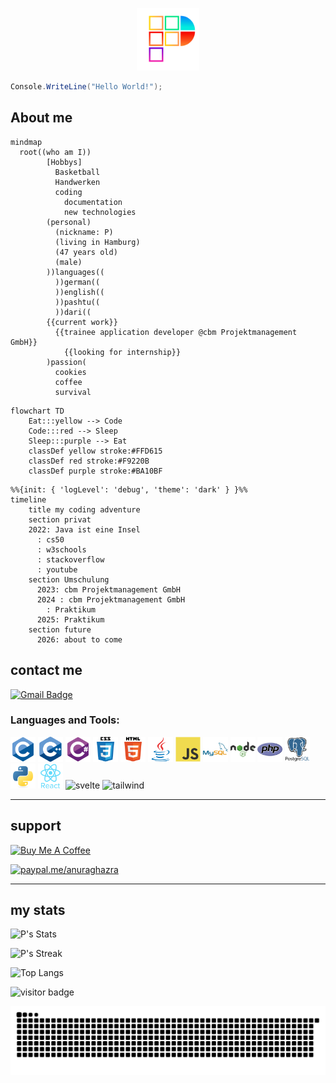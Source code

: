 <p align="center">
<img src="./github.png" alt="logo" width="100px" height="100px">
</p>

```c#
Console.WriteLine("Hello World!");
```

## About me

```mermaid
mindmap
  root((who am I))
        [Hobbys]
          Basketball
          Handwerken
          coding
            documentation
            new technologies
        (personal)
          (nickname: P)
          (living in Hamburg)
          (47 years old)
          (male)
        ))languages((
          ))german((
          ))english((
          ))pashtu((
          ))dari((
        {{current work}}
          {{trainee application developer @cbm Projektmanagement GmbH}}
            {{looking for internship}}
        )passion(
          cookies
          coffee
          survival
```

```mermaid
flowchart TD
    Eat:::yellow --> Code
    Code:::red --> Sleep
    Sleep:::purple --> Eat
    classDef yellow stroke:#FFD615
    classDef red stroke:#F9220B
    classDef purple stroke:#BA10BF
```

```mermaid
%%{init: { 'logLevel': 'debug', 'theme': 'dark' } }%%
timeline
    title my coding adventure
    section privat
    2022: Java ist eine Insel
      : cs50
      : w3schools
      : stackoverflow
      : youtube
    section Umschulung
      2023: cbm Projektmanagement GmbH
      2024 : cbm Projektmanagement GmbH
        : Praktikum
      2025: Praktikum
    section future
      2026: about to come
```


## contact me

[![Gmail Badge](https://img.shields.io/badge/-Gmail-d14836?style=flat-square&logo=Gmail&logoColor=white&link=mail@jayrajroshan1@gmail.com)](mailto:mail@prwz.maiwandi@gmail.com)





<h3 align="left">Languages and Tools:</h3>
<div> 
    <img src="https://raw.githubusercontent.com/devicons/devicon/master/icons/c/c-original.svg" alt="c" width="40" height="40"/> 
  <img src="https://raw.githubusercontent.com/devicons/devicon/master/icons/cplusplus/cplusplus-original.svg" alt="cplusplus" width="40" height="40"/> 
  <img src="https://raw.githubusercontent.com/devicons/devicon/master/icons/csharp/csharp-original.svg" alt="csharp" width="40" height="40"/> 
  <img src="https://raw.githubusercontent.com/devicons/devicon/master/icons/css3/css3-original-wordmark.svg" alt="css3" width="40" height="40"/> 
  <img src="https://raw.githubusercontent.com/devicons/devicon/master/icons/html5/html5-original-wordmark.svg" alt="html5" width="40" height="40"/> 
  <img src="https://raw.githubusercontent.com/devicons/devicon/master/icons/java/java-original.svg" alt="java" width="40" height="40"/> 
  <img src="https://raw.githubusercontent.com/devicons/devicon/master/icons/javascript/javascript-original.svg" alt="javascript" width="40" height="40"/> 
  <img src="https://raw.githubusercontent.com/devicons/devicon/master/icons/mysql/mysql-original-wordmark.svg" alt="mysql" width="40" height="40"/> 
  <img src="https://raw.githubusercontent.com/devicons/devicon/master/icons/nodejs/nodejs-original-wordmark.svg" alt="nodejs" width="40" height="40"/> 
  <img src="https://raw.githubusercontent.com/devicons/devicon/master/icons/php/php-original.svg" alt="php" width="40" height="40"/> 
  <img src="https://raw.githubusercontent.com/devicons/devicon/master/icons/postgresql/postgresql-original-wordmark.svg" alt="postgresql" width="40" height="40"/> 
  <img src="https://raw.githubusercontent.com/devicons/devicon/master/icons/python/python-original.svg" alt="python" width="40" height="40"/> 
  <img src="https://raw.githubusercontent.com/devicons/devicon/master/icons/react/react-original-wordmark.svg" alt="react" width="40" height="40"/> 
  <img src="https://upload.wikimedia.org/wikipedia/commons/1/1b/Svelte_Logo.svg" alt="svelte" width="40" height="40"/> 
  <img src="https://www.vectorlogo.zone/logos/tailwindcss/tailwindcss-icon.svg" alt="tailwind" width="40" height="40"/> 
</div>

---



## support 

<a href="https://www.buymeacoffee.com/p76ers" target="_blank" rel="noreferrer nofollow">
<img src="https://cdn.buymeacoffee.com/buttons/default-red.png" alt="Buy Me A Coffee" height="40" width="170" >
</a>

[![paypal.me/anuraghazra](https://ionicabizau.github.io/badges/paypal.svg)](https://www.paypal.me/p76ers)

---

## my stats


![P's Stats](https://github-readme-stats.vercel.app/api?username=p76ers&theme=radical&show_icons=true&hide_border=false&count_private=true)

![P's Streak](https://github-readme-streak-stats.herokuapp.com/?user=p76ers&theme=radical&hide_border=false)

![Top Langs](https://github-readme-stats.vercel.app/api/top-langs/?username=p76ers&layout=compact&theme=radical&hide_border=false)

![visitor badge](https://visitor-badge.laobi.icu/badge?page_id=p76ers.visitor-badge&left_color=lightgreen&right_color=orangered) 

<picture>
  <source media="(prefers-color-scheme: dark)" srcset="https://raw.githubusercontent.com/p76ers/p76ers/output/github-contribution-grid-snake-dark.svg">
  <source media="(prefers-color-scheme: light)" srcset="https://raw.githubusercontent.com/p76ers/p76ers/output/github-contribution-grid-snake.svg">
  <img alt="github contribution grid snake animation" src="https://raw.githubusercontent.com/p76ers/p76ers/output/github-contribution-grid-snake.svg">
</picture>
